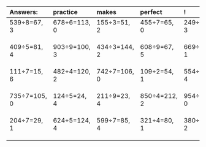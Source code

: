 | Answers: | practice | makes | perfect | ! |
| :--- | :--- | :--- | :--- | :--- |
| 539÷8=67, 3 | 678÷6=113, 0 | 155÷3=51, 2 | 455÷7=65, 0 | 249÷6=41, 3 | 
|   |   |   |   |   | 
|   |   |   |   |   | 
|   |   |   |   |   | 
| 409÷5=81, 4 | 903÷9=100, 3 | 434÷3=144, 2 | 608÷9=67, 5 | 669÷2=334, 1 | 
|   |   |   |   |   | 
|   |   |   |   |   | 
|   |   |   |   |   | 
| 111÷7=15, 6 | 482÷4=120, 2 | 742÷7=106, 0 | 109÷2=54, 1 | 554÷5=110, 4 | 
|   |   |   |   |   | 
|   |   |   |   |   | 
|   |   |   |   |   | 
| 735÷7=105, 0 | 124÷5=24, 4 | 211÷9=23, 4 | 850÷4=212, 2 | 954÷3=318, 0 | 
|   |   |   |   |   | 
|   |   |   |   |   | 
|   |   |   |   |   | 
| 204÷7=29, 1 | 624÷5=124, 4 | 599÷7=85, 4 | 321÷4=80, 1 | 380÷6=63, 2 | 
|   |   |   |   |   | 
|   |   |   |   |   | 
|   |   |   |   |   | 
